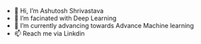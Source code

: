 - 👋 Hi, I’m Ashutosh Shrivastava
- 👀 I’m facinated with Deep Learning
- 🌱 I’m currently advancing towards Advance Machine learning
- 📫 Reach me via Linkdin

<!---
ShriAshutosh/ShriAshutosh is a ✨ special ✨ repository because its `README.md` (this file) appears on your GitHub profile.
You can click the Preview link to take a look at your changes.
--->

